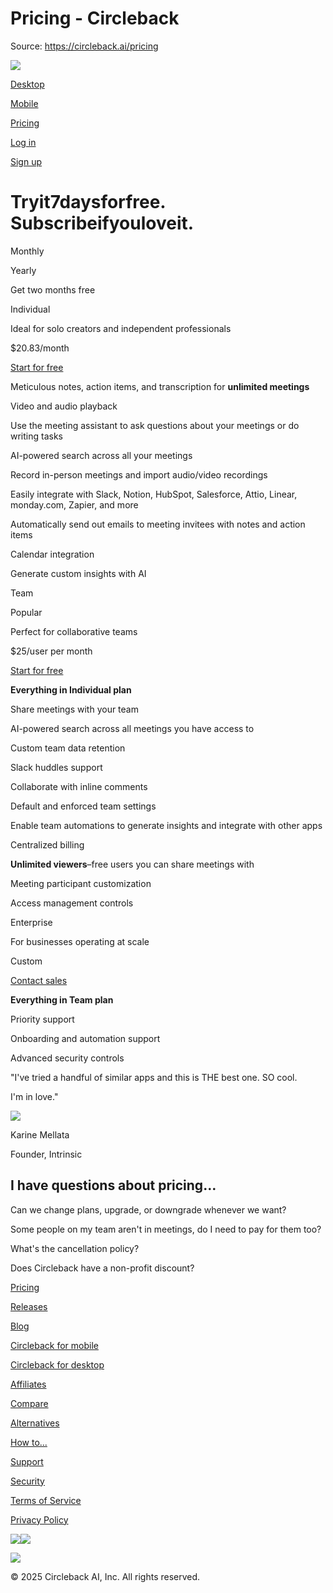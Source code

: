 # Pricing - Circleback

Source: https://circleback.ai/pricing

[![](https://framerusercontent.com/images/0mrjN6B2jCUXgXcmLrL4EpZLvI.png)](https://circleback.ai/)

[Desktop](https://circleback.ai/desktop)

[Mobile](https://circleback.ai/mobile)

[Pricing](https://circleback.ai/pricing)

[Log in](https://app.circleback.ai/login)

[Sign up](https://app.circleback.ai/)

# Tryit7daysforfree.  Subscribeifyouloveit.

Monthly

Yearly

Get two months free

Individual

Ideal for solo creators and independent professionals

$20.83/month

[Start for free](https://app.circleback.ai/)

Meticulous notes, action items, and transcription for **unlimited meetings**

Video and audio playback

Use the meeting assistant to ask questions about your meetings or do writing tasks

AI-powered search across all your meetings

Record in-person meetings and import audio/video recordings

Easily integrate with Slack, Notion, HubSpot, Salesforce, Attio, Linear, monday.com, Zapier, and more

Automatically send out emails to meeting invitees with notes and action items

Calendar integration

Generate custom insights with AI

Team

Popular

Perfect for collaborative teams

$25/user per month

[Start for free](https://app.circleback.ai/)

**Everything in Individual plan**

Share meetings with your team

AI-powered search across all meetings you have access to

Custom team data retention

Slack huddles support

Collaborate with inline comments

Default and enforced team settings

Enable team automations to generate insights and integrate with other apps

Centralized billing

**Unlimited viewers**–free users you can share meetings with

Meeting participant customization

Access management controls

Enterprise

For businesses operating at scale

Custom

[Contact sales](https://circleback.ai/contact/sales)

**Everything in Team plan**

Priority support

Onboarding and automation support

Advanced security controls

"I've tried a handful of similar apps and this is THE best one. SO cool.

I'm in love."

![](https://framerusercontent.com/images/0u8x6WORkqAOlJriVZpKrszZH0.png)

Karine Mellata

Founder, Intrinsic

## I have questions about pricing…

Can we change plans, upgrade, or downgrade whenever we want?

Some people on my team aren't in meetings, do I need to pay for them too?

What's the cancellation policy?

Does Circleback have a non-profit discount?

[Pricing](https://circleback.ai/pricing)

[Releases](https://circleback.ai/releases)

[Blog](https://circleback.ai/blog)

[Circleback for mobile](https://circleback.ai/mobile)

[Circleback for desktop](https://circleback.ai/desktop)

[Affiliates](https://circleback.ai/affiliates)

[Compare](https://circleback.ai/compare)

[Alternatives](https://circleback.ai/alternatives)

[How to...](https://circleback.ai/how-to)

[Support](https://support.circleback.ai/)

[Security](https://security.circleback.ai/)

[Terms of Service](https://circleback.ai/terms)

[Privacy Policy](https://circleback.ai/privacy)

[![](https://framerusercontent.com/images/pEAgmRj6gaHFKOLpUpDU8fElRuc.png)](https://x.com/circlebackai)[![](https://framerusercontent.com/images/xdYHof22kMkMAXSLVwe9z3qK3M.png)](https://www.linkedin.com/company/circlebackai/)

![](https://framerusercontent.com/images/YpobvnRIiZHav2h3AeVfN85n0c.png)

© 2025 Circleback AI, Inc. All rights reserved.